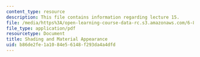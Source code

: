 ```yaml
---
content_type: resource
description: This file contains information regarding lecture 15.
file: /media/https%3A/open-learning-course-data-rc.s3.amazonaws.com/6-837-computer-graphics-fall-2012/b86de2fe1a1084e56148f293da4a4dfd_MIT6_837F12_Lec15.pdf
file_type: application/pdf
resourcetype: Document
title: Shading and Material Appearance
uid: b86de2fe-1a10-84e5-6148-f293da4a4dfd
---
```

